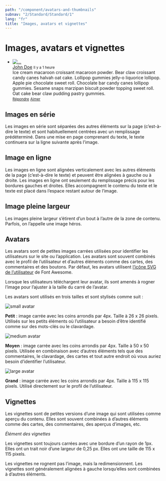 ```yaml
---
path: "/component/avatars-and-thumbnails"
subnav: "2/Standard/Standard/1"
lang: "fr"
title: "Images, avatars et vignettes"
---
```


<helmet>
<title> Images, avatars et vignettes - Système de conception Aurora </title>
</helmet>

# Images, avatars et vignettes
<div class="mt-3">
    <div class="card">
    <div class="card-body">
        <ul class="list-unstyled">
        <li class="media media-comment">
            <a href="#!">
                <img alt="..." class="avatar" src="https://api.adorable.io/avatars/170/abott@adorable.png">
            </a>
            <div class="media-body">
                <div class="media-heading">
                <a href="#!">John Doe</a>
                <small class="text-muted">Il y a 1 heure</small>
                </div>
                <div>Ice cream macaroon croissant macaroon powder. Bear claw croissant candy canes halvah oat cake. Lollipop gummies jelly-o liquorice lollipop.
                Apple pie chocolate sweet roll. Chocolate bar candy canes lollipop gummies. Sesame snaps marzipan biscuit powder topping sweet roll. Oat cake bear claw pudding pastry gummies.
                </div>
                <div class="media-footer">
                <a href="#!"><small>Répondre</small></a>
                <a href="#!"><small>Aimer</small></a>
                </div>
            </div>
        </li>
        </ul>
    </div>
    </div>
</div>

## Images en série
Les images en série sont séparées des autres éléments sur la page (c’est-à-dire le texte) et sont habituellement centrées avec un remplissage prédéterminé. Dans une mise en page comprenant du texte, le texte continuera sur la ligne suivante après l’image.

## Image en ligne
Les images en ligne sont alignées verticalement avec les autres éléments de la page (c’est-à-dire le texte) et peuvent être alignées à gauche ou à droite. Les images en ligne ont seulement du remplissage précis pour les bordures gauches et droites. Elles accompagnent le contenu du texte et le texte est placé dans l’espace restant autour de l’image.

## Image pleine largeur
Les images pleine largeur s’étirent d’un bout à l’autre de la zone de contenu. Parfois, on l’appelle une image héros.

## Avatars
Les avatars sont de petites images carrées utilisées pour identifier les utilisateurs sur le site ou l’application. Les avatars sont souvent combinés avec le profil de l’utilisateur et d’autres éléments comme des cartes, des commentaires et des boutons.
Par défaut, les avatars utilisent [l’icône SVG de l’utilisateur](https://fontawesome.com/icons/user?style=solid) de Font Awesome.

Lorsque les utilisateurs téléchargent leur avatar, ils sont amenés à rogner l’image pour l’ajuster à la taille du carré de l’avatar.

Les avatars sont utilisés en trois tailles et sont stylisés comme suit :

<img alt="small avatar" class="avatar avatar-sm" src="https://api.adorable.io/avatars/170/abott@adorable.png">

<codeblock html='<img alt="small avatar" class="avatar avatar-sm" src="https://api.adorable.io/avatars/170/abott@adorable.png">
' react='' />

**Petit** : image carrée avec les coins arrondis par 4px. Taille à 26 x 26 pixels.
Utilisés sur les petits éléments où l’utilisateur a besoin d’être identifié comme sur des mots-clés ou le clavardage.

<img alt="medium avatar" class="avatar" src="https://api.adorable.io/avatars/170/abott@adorable.png">

<codeblock html='<img alt="medium avatar" class="avatar" src="https://api.adorable.io/avatars/170/abott@adorable.png">
' react='' />

**Moyen** : image carrée avec les coins arrondis par 4px. Taille à 50 x 50 pixels.
Utilisée en combinaison avec d’autres éléments tels que des commentaires, le clavardage, des cartes et tout autre endroit où vous auriez besoin d’identifier l’utilisateur.

<img alt="large avatar" class="avatar avatar-lg" src="https://api.adorable.io/avatars/170/abott@adorable.png">

<codeblock html='<img alt="large avatar" class="avatar avatar-lg" src="https://api.adorable.io/avatars/170/abott@adorable.png">
' react='' />

**Grand** : image carrée avec les coins arrondis par 4px. Taille à 115 x 115 pixels.
Utilisé directement sur le profil de l’utilisateur.

## Vignettes
Les vignettes sont de petites versions d’une image qui sont utilisées comme aperçu du contenu. Elles sont souvent combinées à d’autres éléments comme des cartes, des commentaires, des aperçus d’images, etc.

*Élément des vignettes*

Les vignettes sont toujours carrées avec une bordure d’un rayon de 1px. Elles ont un trait noir d’une largeur de 0,25 px. Elles ont une taille de 115 x 115 pixels.

Les vignettes ne rognent pas l’image, mais la redimensionnent. Les vignettes sont généralement alignées à gauche lorsqu’elles sont combinées à d’autres éléments.
